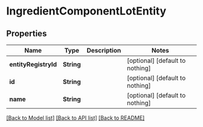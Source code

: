 # IngredientComponentLotEntity


## Properties
Name | Type | Description | Notes
------------ | ------------- | ------------- | -------------
**entityRegistryId** | **String** |  | [optional] [default to nothing]
**id** | **String** |  | [optional] [default to nothing]
**name** | **String** |  | [optional] [default to nothing]


[[Back to Model list]](../README.md#models) [[Back to API list]](../README.md#api-endpoints) [[Back to README]](../README.md)



